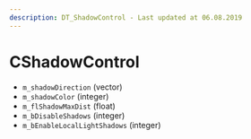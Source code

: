```yaml
---
description: DT_ShadowControl - Last updated at 06.08.2019
---
```


# CShadowControl


* `m_shadowDirection` (vector)
* `m_shadowColor` (integer)
* `m_flShadowMaxDist` (float)
* `m_bDisableShadows` (integer)
* `m_bEnableLocalLightShadows` (integer)